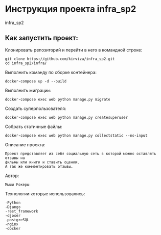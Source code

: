 # Инструкция проекта infra_sp2
infra_sp2

## Как запустить проект:
Клонировать репозиторий и перейти в него в командной строке:
```
git clone https://github.com/kirviza/infra_sp2.git
cd infra_sp2/infra/
```

Выполнить команду по сборке контейнера:
```
docker-compose up -d --build 
```

Выполнить миграции:
```
docker-compose exec web python manage.py migrate
```

Создать суперпользователя:
```
docker-compose exec web python manage.py createsuperuser
```

Собрать статичные файлы:
```
docker-compose exec web python manage.py collectstatic --no-input
```

Описание проекта:
```
Проект представляет из себя социальную сеть в которой можно оставлять отзывы на 
фильмы или книги и ставить оценки.
А так же комментировать отзывы.
```

Автор:
```
Мыши Рокеры
```

Технологии которые использовались:
```
-Python
-Django
-rest_framework
-djoser
-postgreSQL
-nginx
-docker
```
